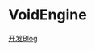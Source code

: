 # VoidEngine

[开发Blog](https://github.com/529038378/blogs/blob/master/Performance/GPUDrivenRenderPipeline/GPUDrivenRenderPipeline.md)
